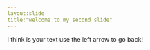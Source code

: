 ```yaml
---
layout:slide
title:"welcome to my second slide"
---
```

I think is your text
use the left arrow to go back!
